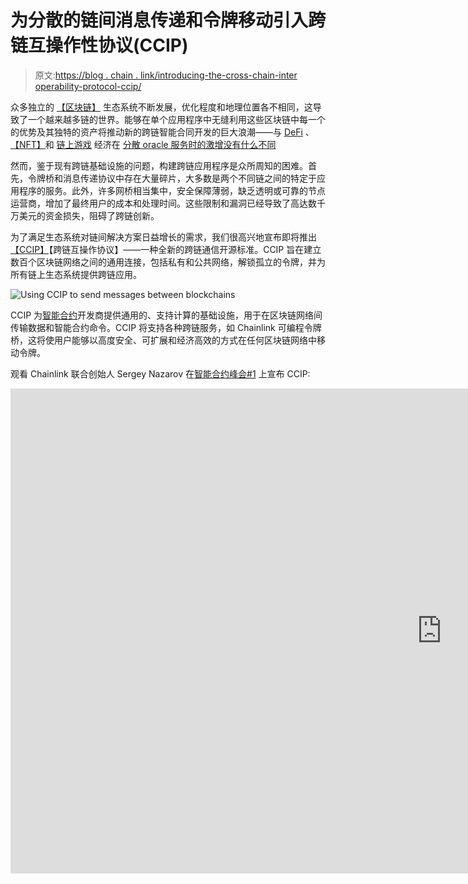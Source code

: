 # 为分散的链间消息传递和令牌移动引入跨链互操作性协议(CCIP)

> 原文:[https://blog . chain . link/introducing-the-cross-chain-inter operability-protocol-ccip/](https://blog.chain.link/introducing-the-cross-chain-interoperability-protocol-ccip/)

众多独立的 [【区块链】](https://blog.chain.link/what-is-a-blockchain-and-how-can-it-impact-the-world/) 生态系统不断发展，优化程度和地理位置各不相同，这导致了一个越来越多链的世界。能够在单个应用程序中无缝利用这些区块链中每一个的优势及其独特的资产将推动新的跨链智能合同开发的巨大浪潮——与 [DeFi](https://chain.link/education/defi) 、[【NFT】](https://chain.link/education/nfts)和 [链上游戏](https://blog.chain.link/what-is-play-to-earn/) 经济在 [分散 oracle 服务时的激增没有什么不同](https://blog.chain.link/what-is-chainlink/)

然而，鉴于现有跨链基础设施的问题，构建跨链应用程序是众所周知的困难。首先，令牌桥和消息传递协议中存在大量碎片，大多数是两个不同链之间的特定于应用程序的服务。此外，许多网桥相当集中，安全保障薄弱，缺乏透明或可靠的节点运营商，增加了最终用户的成本和处理时间。这些限制和漏洞已经导致了高达数千万美元的资金损失，阻碍了跨链创新。

为了满足生态系统对链间解决方案日益增长的需求，我们很高兴地宣布即将推出[【CCIP】](https://chain.link/solutions/cross-chain)【跨链互操作协议】——一种全新的跨链通信开源标准。CCIP 旨在建立数百个区块链网络之间的通用连接，包括私有和公共网络，解锁孤立的令牌，并为所有链上生态系统提供跨链应用。

![Using CCIP to send messages between blockchains](../Images/cde27b93da5ca3655cde28039c96e0ce.png)

CCIP 为[智能合约](https://chain.link/education/smart-contracts)开发商提供通用的、支持计算的基础设施，用于在区块链网络间传输数据和智能合约命令。CCIP 将支持各种跨链服务，如 Chainlink 可编程令牌桥，这将使用户能够以高度安全、可扩展和经济高效的方式在任何区块链网络中移动令牌。

观看 Chainlink 联合创始人 Sergey Nazarov 在[智能合约峰会#1](https://smartcontractsummit.io/) 上宣布 CCIP:

<iframe loading="lazy" title="Understanding the Cross-Chain Interoperability Protocol (CCIP)" width="1380" height="776" src="https://www.youtube.com/embed/btbIgwJy29s?feature=oembed" frameborder="0" allow="accelerometer; autoplay; clipboard-write; encrypted-media; gyroscope; picture-in-picture" allowfullscreen=""></div> <p> </p> <p><span style="font-weight: 400;">跨链互操作性协议是安全跨链技术多年研发的结晶，可追溯到</span> <a href="https://research.chain.link/whitepaper-v1.pdf"> <span style="font-weight: 400;"> Chainlink 1.0 白皮书</span> </a> <span style="font-weight: 400;">的初衷。CCIP 由 Chainlink Labs 首席科学家 Ari Juels、Chainlink Labs 工程副总裁 Ben Chan(在以太坊(WBTC)广泛使用的交叉链包装的比特币令牌背后的建筑师)以及与 Chainlink Labs 团队合作的众多世界级研究人员领导。</span></p> <p><span style="font-weight: 400;">在下面的文章中，我们将概述为什么 Chainlink 经过优化，为区块链行业提供通用的跨链通信协议，CCIP 如何融入多层技术堆栈，以及 CCIP 将如何为各种服务提供动力，以支持跨链的发展<a href="https://blog.chain.link/hybrid-smart-contracts-explained/">混合智能合同</a>。</span></p> <h2>为什么 Chainlink 针对通用跨链基础设施进行了优化</h2> <p>为跨所有区块链网络的令牌移动和通用消息传递构建安全高效的跨链技术并非易事。然而，Chainlink 现有基础设施的历史可靠性，以及不断增长的 Chainlink 生态系统和特定的跨链技术创新，使 Chainlink 成为最适合作为跨链通信开源标准的协议。</p> <h3><span style="font-weight: 400;">经验证的节点运营商分散网络</span></h3> <p>最基本的跨链桥是一个由节点组成的委员会，这些节点共同证明一条链上的信息，并通过以门限方式对交易进行加密签名，将信息转发给另一条链。Chainlink 网络已经得到了业内最大的独立、抗 Sybil、可靠的节点运营商的支持，这些运营商由世界上一些顶级的 DevOps 和基础设施提供商组成。Chainlink 不断增长的节点运营商网络通过众多 oracle 服务为智能合同生态系统提供了超过 300 亿美元的资金，并将通过即将到来的对 Chainlink 的 <a href="https://blog.chain.link/off-chain-reporting-live-on-mainnet/"> <span style="font-weight: 400;">非链报告协议</span> </a> <span style="font-weight: 400;"> (OCR)的升级进一步扩大规模。</span></p> <p><span style="font-weight: 400;"> Chainlink OCR 1.0 是一种用于数据聚合的安全、高效的链外计算协议，该协议已经成功大规模运行了一段时间，成功地将 oracle 报表的链上气体成本降低了 90%。OCR 2.0 将在这一成功的基础上更进一步，支持更高效、更有表现力的链外计算，从而带来高级的跨链功能。CCIP 将在其协议栈中利用 OCR 2.0，将签署基于委员会的报告的节点数量扩展到数百个，从而提高锁定资金的安全性，同时为用户保持高度的成本效益。结合世界上最大的安全节点运营商与升级的链外计算能力，CCIP 将实现高度的防篡改和性能。</span></p> <figure id="attachment_2206" aria-describedby="caption-attachment-2206" style="width: 1024px" class="wp-caption aligncenter"><img decoding="async" loading="lazy" class="wp-image-2206 size-large" src="../Images/d8095f9940771ebb014f6248741e5bf6.png" alt="Chainlink OCR 2.0" width="1024" height="394" srcset="https://blog.chain.link/wp-content/uploads/2021/08/chainlink-ocr-model-1024x394.png 1024w, https://blog.chain.link/wp-content/uploads/2021/08/chainlink-ocr-model-300x116.png 300w, https://blog.chain.link/wp-content/uploads/2021/08/chainlink-ocr-model-768x296.png 768w, https://blog.chain.link/wp-content/uploads/2021/08/chainlink-ocr-model-1536x591.png 1536w, https://blog.chain.link/wp-content/uploads/2021/08/chainlink-ocr-model-24x9.png 24w, https://blog.chain.link/wp-content/uploads/2021/08/chainlink-ocr-model-36x14.png 36w, https://blog.chain.link/wp-content/uploads/2021/08/chainlink-ocr-model-48x18.png 48w, https://blog.chain.link/wp-content/uploads/2021/08/chainlink-ocr-model.png 1600w" sizes="(max-width: 1024px) 100vw, 1024px" data-original-src="https://blog.chain.link/wp-content/uploads/2021/08/chainlink-ocr-model-1024x394.png"/><figcaption id="caption-attachment-2206" class="wp-caption-text">Chainlink OCR 2.0 aggregates node responses off-chain and commits the oracle report on-chain as a single transaction.</figcaption></figure> <h3><span style="font-weight: 400;">反欺诈网络</span></h3> <p><span style="font-weight: 400;">安全性和欺诈防范是跨链服务的基本要素，旨在直接保护高价值合同。为此，CCIP 将包括一个新发明的风险管理系统，这是区块链业界前所未见的，被称为反欺诈网络。反欺诈网络将由分散的 oracle networks 组成，其唯一目的是监控 CCIP 服务中可能导致财务损失的恶意活动。重要的是，反欺诈网络将包含完全独立的节点委员会，而不是他们在 CCIP 上负责监控的节点委员会，将反欺诈检测和跨链服务完全分离。</span></p> <p><span style="font-weight: 400;">反欺诈网络充当验证层，将在系统正常运行时定期提交心跳检查。如果反欺诈网络的心跳消息停止或其节点注意到任何恶意活动，就会自动触发紧急关闭，以停止特定的跨链服务。暂停可以保护用户资金免受影响服务的潜在黑天鹅事件的影响。虽然反欺诈网络最初将由独立于其保护的 CCIP 服务的高质量 Chainlink 节点组成，但通过 CCIP 服务获得大量价值的 dApps 可以加入反欺诈网络，以向其用户提供更大的保证，即任何欺诈活动都将被发现并减轻。</span></p> <p><span style="font-weight: 400;">反欺诈网络是风险管理和反欺诈检测的分散实施，通常用于保护高价值合同。反欺诈网络通过建立制衡系统来分离责任，并最大限度地减少任何单个团体对 CCIP 服务运营的控制，从而彻底改变了跨链基础设施中的风险管理方式。重要的是，该网络还可以通过增加人工智能等增强的检测技术来扩展和发展到未来。</span></p> <figure id="attachment_2208" aria-describedby="caption-attachment-2208" style="width: 1024px" class="wp-caption aligncenter"><img decoding="async" loading="lazy" class="wp-image-2208 size-large" src="../Images/929f223ef226be67b922b7424c854b95.png" alt="Anti-Fraud Network" width="1024" height="514" srcset="https://blog.chain.link/wp-content/uploads/2021/08/anti-fraud-network-1-1024x514.png 1024w, https://blog.chain.link/wp-content/uploads/2021/08/anti-fraud-network-1-300x151.png 300w, https://blog.chain.link/wp-content/uploads/2021/08/anti-fraud-network-1-768x385.png 768w, https://blog.chain.link/wp-content/uploads/2021/08/anti-fraud-network-1-1536x771.png 1536w, https://blog.chain.link/wp-content/uploads/2021/08/anti-fraud-network-1-24x12.png 24w, https://blog.chain.link/wp-content/uploads/2021/08/anti-fraud-network-1-36x18.png 36w, https://blog.chain.link/wp-content/uploads/2021/08/anti-fraud-network-1-48x24.png 48w, https://blog.chain.link/wp-content/uploads/2021/08/anti-fraud-network-1.png 1600w" sizes="(max-width: 1024px) 100vw, 1024px" data-original-src="https://blog.chain.link/wp-content/uploads/2021/08/anti-fraud-network-1-1024x514.png"/><figcaption id="caption-attachment-2208" class="wp-caption-text">The Anti-Fraud Network monitors CCIP services in order to identify and mitigate any potential issues.</figcaption></figure> <h3><span style="font-weight: 400;">整个区块链的大型生态系统支持</span></h3> <p>当交叉链系统具有大的网络效应时，它们是最有用的。网络效应提高了用户资金的安全性，增加了令牌访问并简化了用户体验，为开发人员提供了更好的文档和工具，并且无论资产在哪个区块链上本地启动，令牌供应都有更大的收入机会。超过 100 个区块链与 Chainlink 一起工作，许多区块链和第 2 层解决方案已经与 mainnet 上的 Chainlink 集成，Chainlink 是一个理想的基础设施，可作为所有区块链之间跨链通信的可靠中立协议。</p> <p><span style="font-weight: 400;">chain link 是托普区块链公司最广泛集成的<a href="https://chain.link/education/blockchain-oracles">甲骨文</a>解决方案，为区块链上运行的大量 dApps 提供动力。Chainlink 已经与顶级贷款、保险和其他 DeFi 协议合作，并正在通过开源开发和</span> <a href="https://blog.chain.link/introducing-the-chainlink-community-grant-program/"> <span style="font-weight: 400;"> Chainlink 社区资助计划</span> </a> <span style="font-weight: 400;">加速在受支持的链内的采用。许多区块链合作伙伴和应用程序已经表达了使用 Chainlink oracles 进行跨链活动的愿望，这使得为整个智能合约行业带来一套高度安全、可靠和高性能的通用跨链解决方案成为当务之急。</span></p> <h2>定义跨链技术堆栈</h2> <p><span style="font-weight: 400;">跨链互操作性协议(CCIP)位于一个分层的开源技术堆栈中，该堆栈将用于为用户提供新的跨链服务，如 Chainlink 可编程令牌桥、各种其他桥实现，以及创建跨任何区块链网络的强大跨链应用的能力。技术堆栈的每一层都在最终支持不断扩大的多链生态系统方面发挥着关键作用。</span></p> <figure id="attachment_2227" aria-describedby="caption-attachment-2227" style="width: 1024px" class="wp-caption aligncenter"><img decoding="async" loading="lazy" class="wp-image-2227 size-large" src="../Images/f429e1fdcadb68f00403a44ea7f3394f.png" alt="Cross-Chain Tech Stack" width="1024" height="535" srcset="https://blog.chain.link/wp-content/uploads/2021/08/cross-chain-tech-stack-1024x535.png 1024w, https://blog.chain.link/wp-content/uploads/2021/08/cross-chain-tech-stack-300x157.png 300w, https://blog.chain.link/wp-content/uploads/2021/08/cross-chain-tech-stack-768x401.png 768w, https://blog.chain.link/wp-content/uploads/2021/08/cross-chain-tech-stack-1536x803.png 1536w, https://blog.chain.link/wp-content/uploads/2021/08/cross-chain-tech-stack-24x13.png 24w, https://blog.chain.link/wp-content/uploads/2021/08/cross-chain-tech-stack-36x19.png 36w, https://blog.chain.link/wp-content/uploads/2021/08/cross-chain-tech-stack-48x25.png 48w, https://blog.chain.link/wp-content/uploads/2021/08/cross-chain-tech-stack.png 1600w" sizes="(max-width: 1024px) 100vw, 1024px" data-original-src="https://blog.chain.link/wp-content/uploads/2021/08/cross-chain-tech-stack-1024x535.png"/><figcaption id="caption-attachment-2227" class="wp-caption-text">The Cross-Chain Interoperability Protocol (CCIP) is part of a layered open-source tech stack for supporting data and asset movements across blockchains.</figcaption></figure> <h3><span style="font-weight: 400;">用户界面</span></h3> <p>在技术栈的顶端是使用户能够连接到 Chainlink 可编程令牌桥或其他桥实现并开始在区块链环境中移动他们的令牌的接口。重要的是，新的和现有的生态系统项目可以以无许可的方式部署它们自己的接口。这可能包括已建立的钱包、聚合器、应用程序、交易所，以及希望为多链生态系统提供门户的各种面向用户的服务。通过对接口层采取社区驱动的方法，在用户如何与基于 CCIP 构建的解决方案交互方面，跨链基础设施可以变得易于访问、抗审查和创新。</p> <h3><span style="font-weight: 400;">可编程令牌桥</span></h3> <p><span style="font-weight: 400;">可编程令牌桥是建立在 CCIP 基础上的参考桥实现，允许开发人员构建跨链应用，在任何区块链上无缝、安全地移动其现有令牌。这是一个统一的桥系统，链之间的各种桥连接由独特的节点委员会保护，以便在使用路由契约维护通用互操作性的同时分配安全性。可编程令牌桥将支持现有的令牌标准，这意味着已经流动的资产可以立即在不同的智能合约生态系统中使用。除了采用高质量的节点运营商和分散架构之外，还将实施额外的安全预防措施，例如基于时间的流量限制，以最大限度地降低黑天鹅事件期间的下行风险——其参数可以由大得多的 don 管理。</span></p> <p><span style="font-weight: 400;">可编程令牌桥支持计算，使用户和智能合约不仅可以向桥发送令牌，还可以向桥发送命令，并让桥围绕其与其他区块链的交互方式运行定制逻辑。用户不需要知道如何使用其他区块链，他们只需要向桥发送关于他们希望如何与其他链交互的指令，桥将自动跨链移动令牌，并在原子交易内的目标链上的智能合约中部署它们。因此，用户可以留在他们选择的区块链，同时仍然受益于其他区块链网络上的智能合同生态系统。可编程令牌桥开辟了高级混合智能合约用例，如跨链收益聚合器、抵押贷款等等。重要的是，可编程令牌桥只是 Chainlink 实验室构建的一个参考实现，但任何第三方桥应用程序都可以由希望利用 CCIP 的安全性和功能的独立开发团队轻松构建。</span></p> <h3><span style="font-weight: 400;">跨链互操作协议(CCIP) </span></h3> <p>CCIP 是一种开源标准，它使任何区块链上的智能合约能够向任何其他区块链网络上的智能合约发送数据包，并从其接收数据包。该协议在本质上是通用的，支持智能合约可能希望跨链交付的任何类型的数据的交付。通用的跨链互操作性将为开发人员提供一个简单的框架来构建跨链应用程序，而无需处理底层协议的复杂性。</p> <p><span style="font-weight: 400;">基于 CCIP 构建的所有应用程序，如可编程令牌桥、其他跨链桥和跨链 dApps，都可以利用反欺诈网络的安全性，以便自动检测和缓解恶意活动。我们还在探索可在未来部署的深度防御方法，如可信执行环境、用于密钥管理的硬件安全模块、通过赌注实现的加密经济安全性等。</span></p> <h3><span style="font-weight: 400;">网络基础设施</span></h3> <p>Chainlink 的跨链技术体系将由独立、声誉卓著的 oracle 节点运营商的分散网络提供支持。Chainlink 节点将运行 OCR 2.0 客户端，以安全和经济高效的方式就跨链交易达成链外共识。OCR 2.0 消除了任何单点故障，并支持扩展到数百个独立节点运营商的能力，而不会显著增加链上天然气成本。重要的是，该报告将包含每个响应的 oracle 节点的签名，从而创建责任并提供可用于实现信任最小化技术的线索。</p> <h2><b>跨链应用无缝连接到所有区块链</b></h2> <p>CCIP 的引入旨在快速扩展开发者可以在每个区块链上构建的东西。全新的跨链应用成为可能，它们同时利用所有链上的令牌，并利用特定链或这些链上的应用和资产的独特属性。</p> <p>这开启了全新的跨链应用，如跨链协议，它们利用一个区块链的可扩展计算、另一个的令牌多样性、第三个的存储和第四个的结算安全性来创建一个具有卓越功能的混合智能合约应用。确实有无限的可能性，我们很高兴在不久的将来为区块链行业带来初步的实施。</p> <p><span style="font-weight: 400;">无论您是用户、界面、应用还是现有的跨链桥，我们都希望听到您对 CCIP 的反馈，以便继续改进。请在<a href="/cdn-cgi/l/email-protection#8ae9e9e3facaf9e7ebf8fee9e5e4fef8ebe9fea4e9e5e7"> <span class="__cf_email__" data-cfemail="2546464c55655648445751464a4b51574446510b464a48">【电子邮件保护】</span> </a>分享任何反馈。通过社区反馈，CCIP 可以适应所有区块链生态系统和使用案例的跨链需求，最终推动巨大的开发和创新浪潮，将所有生态系统的混合智能合同行业推向采用和成熟的新水平。</span></p> <p><span style="font-weight: 400;">如果您对使用 CCIP 构建跨链功能感兴趣并想了解更多，请访问</span><a href="https://chain.link/solutions/cross-chain"><span style="font-weight: 400;">【https://chain.link/solutions/cross-chain】</span></a><span style="font-weight: 400;">了解更多，并访问</span> <a href="https://chainlinkcommunity.typeform.com/to/OYQO67EF?page=blog"> <span style="font-weight: 400;">联系专家</span> </a> <span style="font-weight: 400;">。</span></p> <p><span style="font-weight: 400;">要了解更多关于 Chainlink 的信息，请访问</span><a href="https://chain.link/"><span style="font-weight: 400;">chain . link</span></a><span style="font-weight: 400;">，订阅</span> <a href="https://chn.lk/newsletter"> <span style="font-weight: 400;"> Chainlink 简讯</span> </a> <span style="font-weight: 400;">，并在 Twitter 上关注</span><a href="https://www.twitter.com/chainlink"><span style="font-weight: 400;">@ chain link</span></a><span style="font-weight: 400;">。</span></p> <div class="widget_tag_cloud tag-list"/> </body> </html></iframe>